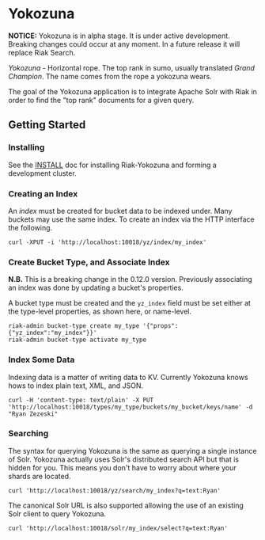 Yokozuna
==========

**NOTICE:** Yokozuna is in alpha stage.  It is under active
  development.  Breaking changes could occur at any moment.  In a
  future release it will replace Riak Search.

_Yokozuna_ - Horizontal rope.  The top rank in sumo, usually
translated _Grand Champion_.  The name comes from the rope a yokozuna
wears.

The goal of the Yokozuna application is to integrate Apache Solr with
Riak in order to find the "top rank" documents for a given query.


Getting Started
----------

### Installing ###

See the [INSTALL][] doc for installing Riak-Yokozuna and forming a
development cluster.

### Creating an Index ###

An _index_ must be created for bucket data to be indexed under.  Many
buckets may use the same index.  To create an index via the HTTP
interface the following.

```
curl -XPUT -i 'http://localhost:10018/yz/index/my_index'
```

### Create Bucket Type, and Associate Index ###

**N.B.** This is a breaking change in the 0.12.0 version. Previously
associating an index was done by updating a bucket's properties.

A bucket type must be created and the `yz_index` field must be set
either at the type-level properties, as shown here, or name-level.

```
riak-admin bucket-type create my_type '{"props":{"yz_index":"my_index"}}'
riak-admin bucket-type activate my_type
```

### Index Some Data ###

Indexing data is a matter of writing data to KV.  Currently Yokozuna
knows hows to index plain text, XML, and JSON.

```
curl -H 'content-type: text/plain' -X PUT 'http://localhost:10018/types/my_type/buckets/my_bucket/keys/name' -d "Ryan Zezeski"
```

### Searching ###

The syntax for querying Yokozuna is the same as querying a single
instance of Solr.  Yokozuna actually uses Solr's distributed search
API but that is hidden for you.  This means you don't have to worry
about where your shards are located.

```
curl 'http://localhost:10018/yz/search/my_index?q=text:Ryan'
```

The canonical Solr URL is also supported allowing the use of an
existing Solr client to query Yokozuna.

```
curl 'http://localhost:10018/solr/my_index/select?q=text:Ryan'
```

[INSTALL]: https://github.com/basho/yokozuna/blob/develop/docs/INSTALL.md
